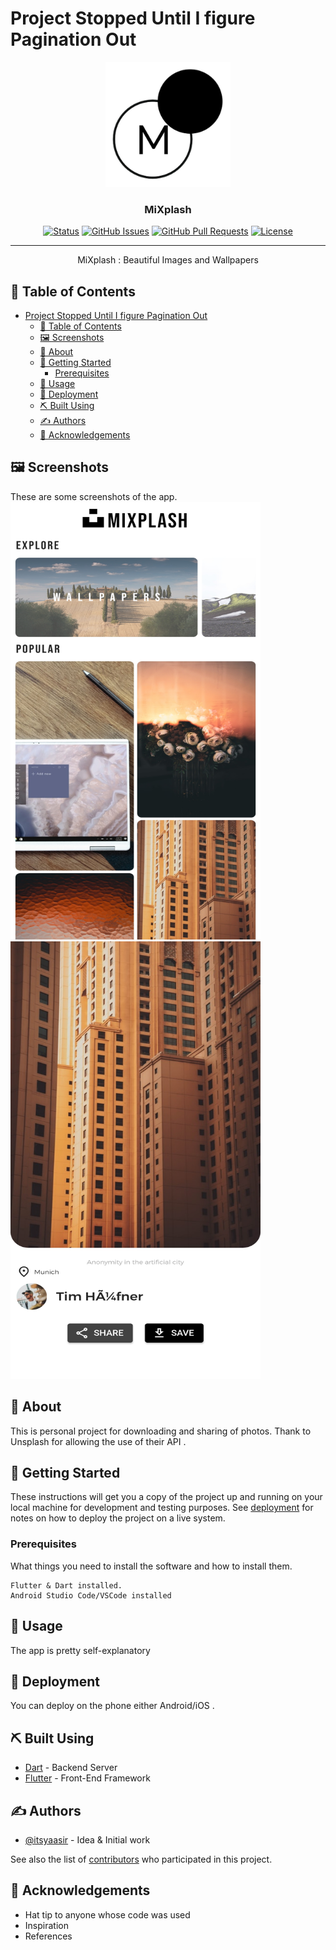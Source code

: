 
# Project Stopped Until I figure Pagination Out

<p align="center">
  <a href="" rel="noopener">
 <img width=200px height=200px src="assets/icon.png" alt="Project logo"></a>
</p>

<h3 align="center">MiXplash</h3>

<div align="center">

[![Status](https://img.shields.io/badge/status-active-success.svg)]()
[![GitHub Issues](https://img.shields.io/github/issues/kylelobo/The-Documentation-Compendium.svg)](https://github.com/kylelobo/The-Documentation-Compendium/issues)
[![GitHub Pull Requests](https://img.shields.io/github/issues-pr/kylelobo/The-Documentation-Compendium.svg)](https://github.com/kylelobo/The-Documentation-Compendium/pulls)
[![License](https://img.shields.io/badge/license-MIT-blue.svg)](/LICENSE)

</div>

---

<p align="center"> MiXplash : Beautiful Images and Wallpapers
    <br> 
</p>

## 📝 Table of Contents

- [Project Stopped Until I figure Pagination Out](#project-stopped-until-i-figure-pagination-out)
  - [📝 Table of Contents](#-table-of-contents)
  - [🖼️ Screenshots <a name = "screenshots"></a>](#️-screenshots-)
  - [🧐 About <a name = "about"></a>](#-about-)
  - [🏁 Getting Started <a name = "getting_started"></a>](#-getting-started-)
    - [Prerequisites](#prerequisites)
  - [🎈 Usage <a name="usage"></a>](#-usage-)
  - [🚀 Deployment <a name = "deployment"></a>](#-deployment-)
  - [⛏️ Built Using <a name = "built_using"></a>](#️-built-using-)
  - [✍️ Authors <a name = "authors"></a>](#️-authors-)
  - [🎉 Acknowledgements <a name = "acknowledgement"></a>](#-acknowledgements-)

## 🖼️ Screenshots <a name = "screenshots"></a>
These are some screenshots of the app.
<img src="./Screenshot_20201201-072403.jpg" width="400" height="700">
<img src="./Screenshot_20201201-072422.jpg" width="400" height="700">
## 🧐 About <a name = "about"></a>

This is personal project for downloading and sharing of photos. Thank to Unsplash for allowing the use of their API .

## 🏁 Getting Started <a name = "getting_started"></a>

These instructions will get you a copy of the project up and running on your local machine for development and testing purposes. See [deployment](#deployment) for notes on how to deploy the project on a live system.

### Prerequisites

What things you need to install the software and how to install them.

```
Flutter & Dart installed.
Android Studio Code/VSCode installed

```


## 🎈 Usage <a name="usage"></a>

The app is pretty self-explanatory

## 🚀 Deployment <a name = "deployment"></a>

You can deploy on the phone either Android/iOS .

## ⛏️ Built Using <a name = "built_using"></a>

- [Dart](https://dart.dev/) - Backend Server
- [Flutter](https://flutter.dev/) - Front-End Framework


## ✍️ Authors <a name = "authors"></a>

- [@itsyaasir](https://github.com/itsyaasir) - Idea & Initial work

See also the list of [contributors](https://github.com/kylelobo/The-Documentation-Compendium/contributors) who participated in this project.

## 🎉 Acknowledgements <a name = "acknowledgement"></a>

- Hat tip to anyone whose code was used
- Inspiration
- References
